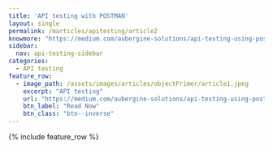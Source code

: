 ```yaml
---
title: 'API testing with POSTMAN'
layout: single
permalink: /marticles/apitesting/article2
knowmore: "https://medium.com/aubergine-solutions/api-testing-using-postman-323670c89f6d"
sidebar:
  nav: api-testing-sidebar
categories:
  - API testing
feature_row:
  - image_path: /assets/images/articles/objectPrimer/article1.jpeg
    excerpt: "API testing"
    url: "https://medium.com/aubergine-solutions/api-testing-using-postman-323670c89f6d"
    btn_label: "Read Now"
    btn_class: "btn--inverse"  
---
```


{% include feature_row %}